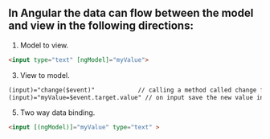 ## In Angular the data can flow between the model and view in the following directions:
1. Model to view. 

``` html
<input type="text" [ngModel]="myValue">
```
3. View to model.

```html
(input)="change($event)"            // calling a method called change from the component class
(input)="myValue=$event.target.value" // on input save the new value in the title property
```

5. Two way data binding.

```html
<input [(ngModel)]="myValue" type="text" >
```

